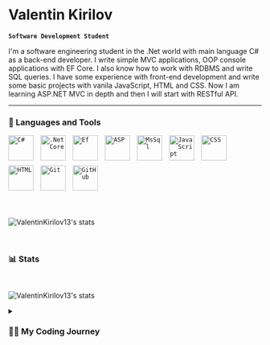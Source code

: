 # Valentin Kirilov

**`Software Development Student`**

I'm a software engineering student in the .Net world with main language C# as a back-end developer. I write simple MVC applications, OOP console applications with EF Core. I also know how to work with RDBMS and write SQL queries. I have some experience with front-end development and write some basic projects with vanila JavaScript, HTML and CSS. Now I am learning ASP.NET MVC in depth and then I will start with RESTful API.

---

### 🧰 Languages and Tools

<div style="margin-bottom:20px"; >
     <code><img  alt="C#" width="50px" style="padding-right:10px;" src="https://cdn.jsdelivr.net/gh/devicons/devicon/icons/csharp/csharp-original.svg" /></code>
     <code><img  alt=".Net Core" width="50px" style="padding-right:10px;" src="https://cdn.jsdelivr.net/gh/devicons/devicon/icons/dotnetcore/dotnetcore-original.svg" /></code>
     <code><img  alt="Ef" width="50px" style="padding-right:10px;" src="https://codeopinion.com/wp-content/uploads/2017/10/Bitmap-MEDIUM_Entity-Framework-Core-Logo_2colors_Square_Boxed_RGB.png" /></code>
     <code><img  alt="ASP" width="50px"  style="padding-right:10px;" src="https://www.simplilearn.com/ice9/free_resources_article_thumb/ASP.NET_logo.jpg" /></code>
     <code><img  alt="MsSql" width="50px" style="padding-right:10px; margin-bottom:10px;" src="https://logowik.com/content/uploads/images/microsoft-sql-server4529.jpg" /></code>
     <code><img  alt="JavaScript" width="50px" style="padding-right:10px;" src="https://cdn.jsdelivr.net/gh/devicons/devicon/icons/javascript/javascript-plain.svg" /></code>
     <code><img  alt="CSS" width="50px" style="padding-right:10px;" src="https://cdn.jsdelivr.net/gh/devicons/devicon/icons/css3/css3-plain.svg" /></code>
     <code><img  alt="HTML" width="50px" style="padding-right:10px;" src="https://cdn.jsdelivr.net/gh/devicons/devicon/icons/html5/html5-plain.svg" /></code>
     <code><img  alt="Git" width="50px" style="padding-right:10px;" src="https://cdn.jsdelivr.net/gh/devicons/devicon/icons/git/git-original.svg" /></code>
     <code><img  alt="GitHub" width="50px" style="padding-right:10px;" src="https://cdn.jim-nielsen.com/macos/128/github-desktop-2021-05-20.png" /></code>
</div>
<br />

 ![ValentinKirilov13's stats](https://github-readme-stats.vercel.app/api/top-langs/?username=ValentinKirilov13&layout=compact&bg_color=0d1117&title_color=ffffff&text_color=c9d1d9) 

<br />

### 📊 Stats

<br />

![ValentinKirilov13's stats](https://github-readme-stats.vercel.app/api?username=ValentinKirilov13&layout=compact&bg_color=0d1117&title_color=ffffff&text_color=c9d1d9)

<details>
 <summary><h3>👨‍💻 My Coding Journey</h3></summary>
  I started my coding journey in my firt year of university. The university I was in is the University of Architecture, Construction and Geodesy, as I studied civil engineering in high school and wanted to continue my engineering education in this university. But at some point programming started to become very interesting to me and I slowly started doing more and more with it. I started courses at the Software University (SoftUni) for C# web developer. After that, when my first year at the university ended, I decided to leave this university and went to the Sofia Technical University whit programme in Management and Business Information Systems (Engineer Manager) and now I'm in the second part of the first year there. In the meantime, I'm taking all the courses along the way at SoftUni for C# devoloper and coding every day some console application for homework and at the beginning of this year I started learning ASP.NET and wrote a simple first web application.
